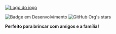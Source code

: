 [ </h1>![Logo do jogo](https://github.com/user-attachments/assets/38a503dc-3310-4574-a66b-04cc5b9f284c)](https://imgur.com/a/YCV9x3J)

![Badge em Desenvolvimento](http://img.shields.io/static/v1?label=STATUS&message=%20DESENVOLVIDO&color=GREEN&style=for-the-badge)
![GitHub Org's stars](https://img.shields.io/github/stars/camilafernanda?style=social)

**Perfeito para brincar com amigos e a família!**
